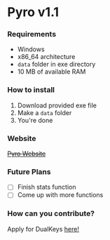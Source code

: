 # Pyro v1.1

### Requirements
- Windows
- x86_64 architecture
- `data` folder in exe directory
- 10 MB of available RAM

### How to install
1. Download provided exe file
2. Make a `data` folder
3. You're done

### Website
~~[Pyro Website](https://loganhouston.ml/projects/Pyro)~~

### Future Plans
- [ ] Finish stats function
- [ ] Come up with more functions

### How can you contribute?
Apply for DualKeys [here!](https://dualkeys.ml/apply)